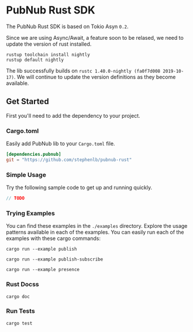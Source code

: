 # PubNub Rust SDK

The PubNub Rust SDK is based on Tokio Asyn `0.2`.

Since we are using Async/Await, a feature soon to be relased,
we need to update the version of rust installed.

```shell
rustup toolchain install nightly
rustup default nightly
```

The lib successfully builds on `rustc 1.40.0-nightly (fa0f7d008 2019-10-17)`.
We will continue to update the version definitions as they become available.

## Get Started

First you'll need to add the dependency to your project.

### Cargo.toml

Easily add PubNub lib to your `Cargo.toml` file.

```toml
[dependencies.pubnub]
git = "https://github.com/stephenlb/pubnub-rust"
```

### Simple Usage

Try the following sample code to get up and running quickly.

```rust
// TODO
```

### Trying Examples

You can find these examples in the `./examples` directory.
Explore the usage patterns available in each of the examples.
You can easily run each of the examples with these cargo commands:

```shell
cargo run --example publish
```

```shell
cargo run --example publish-subscribe
```

```shell
cargo run --example presence
```

### Rust Docss

```shell
cargo doc
```

### Run Tests
```shell
cargo test
```
